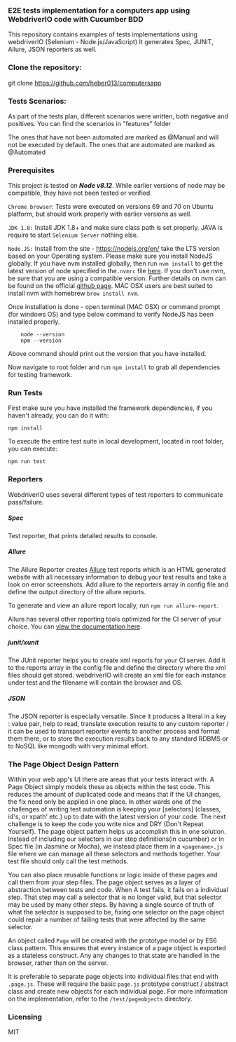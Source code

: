### E2E tests implementation for a computers app using WebdriverIO code with Cucumber BDD

This repository contains examples of tests implementations using webdriverIO (Selenium - Node.js/JavaScript) It generates Spec, JUNIT, Allure, JSON reporters as well.

### Clone the repository:
git clone https://github.com/heber013/computersapp

### Tests Scenarios:
As part of the tests plan, different scenarios were written, both negative and positives. You can find the scenarios in "features" folder

The ones that have not been automated are marked as @Manual and will not be executed by default. The ones that are automated are marked as @Automated

### Prerequisites

This project is tested on ***Node v8.12***.  While earlier versions of node may be compatible, they have not been tested or verified.

`Chrome browser`: Tests were executed on versions 69 and 70 on Ubuntu platform, but should work properly with earlier versions as well.

`JDK 1.8:` Install JDK 1.8+ and make sure class path is set properly. JAVA is require to start `Selenium Server` nothing else.

`Node.JS:` Install from the site - https://nodejs.org/en/  take the LTS version based on your Operating system. Please make sure you install NodeJS globally. If you have nvm installed globally, then run `nvm install` to get the latest version of node specified in the`.nvmrc` file [here](/.nvmrc).  If you don't use nvm, be sure that you are using a compatible version. Further details on nvm can be found on the official [github page](https://github.com/creationix/nvm). MAC OSX users are best suited to install nvm with homebrew `brew install nvm`.

Once installation is done - open terminal (MAC OSX) or command prompt (for windows OS) and type below command to verify NodeJS has been installed properly.

        node --version
        npm --version

Above command should print out the version that you have installed.


Now navigate to root folder and run `npm install` to grab all dependencies for testing framework.

### Run Tests
First make sure you have installed the framework dependencies, if you haven't already, you can do it with:

`npm install`

To execute the entire test suite in local development, located in root folder, you can execute:

`npm run test`


### Reporters

WebdriverIO uses several different types of test reporters to communicate pass/failure.  

##### Spec

Test reporter, that prints detailed results to console.

##### Allure

The Allure Reporter creates [Allure](http://allure.qatools.ru/) test reports which is an HTML generated website with all necessary information to debug your test results and take a look on error screenshots. Add allure to the reporters array in config file and define the output directory of the allure reports.

To generate and view an allure report locally, run `npm run allure-report`.

Allure has several other reporting tools optimized for the CI server of your choice.  You can [view the documentation here](http://wiki.qatools.ru/display/AL/Reporting).

##### junit/xunit

The JUnit reporter helps you to create xml reports for your CI server. Add it to the reports array in the config file and define the directory where the xml files should get stored. webdriverIO will create an xml file for each instance under test and the filename will contain the browser and OS.


##### JSON

The JSON reporter is especially versatile. Since it produces a literal in a key : value pair, help to read, translate execution results to any custom reporter / it can be used to transport reporter events to another process and format them there, or to store the execution results back to any standard RDBMS or to NoSQL like mongodb with very minimal effort.

### The Page Object Design Pattern

Within your web app's UI there are areas that your tests interact with. A Page Object simply models these as objects within the test code. This reduces the amount of duplicated code and means that if the UI changes, the fix need only be applied in one place. In other wards one of the challenges of writing test automation is keeping your [selectors] (classes, id's, or xpath' etc.) up to date with the latest version of your code.  The next challenge is to keep the code you write nice and DRY (Don't Repeat Yourself).  The page object pattern helps us accomplish this in one solution.  Instead of including our selectors in our step definitions(in cucumber) or in Spec file (in Jasmine or Mocha), we instead place them in a `<pagename>.js` file where we can manage all these selectors and methods together. Your test file should only call the test methods.

You can also place reusable functions or logic inside of these pages and call them from your step files. The page object serves as a layer of abstraction between tests and code.  When A test fails, it fails on a individual step.  That step may call a selector that is no longer valid, but that selector may be used by many other steps.  By having a single source of truth of what the selector is supposed to be, fixing one selector on the page object could repair a number of failing tests that were affected by the same selector.

An object called `Page` will be created with the prototype model or by ES6 class pattern.  This ensures that every instance of a page object is exported as a stateless construct. Any any changes to that state are handled in the browser, rather than on the server.

It is preferable to separate page objects into individual files that end with `.page.js`.  These will require the basic `page.js` prototype construct / abstract class and create new objects for each individual page. For more information on the implementation, refer to the `/test/pageobjects` directory.


### Licensing

MIT
